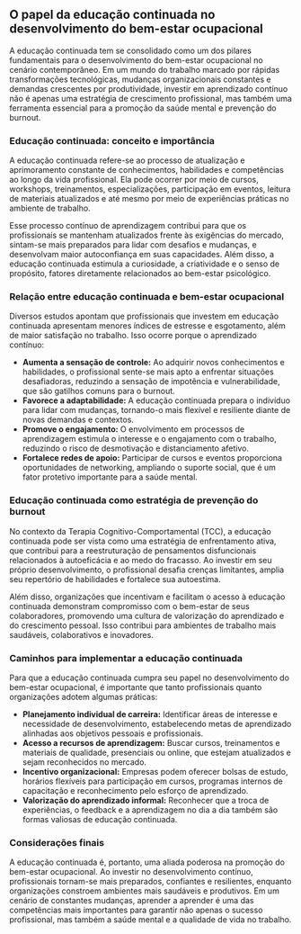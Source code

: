 
## O papel da educação continuada no desenvolvimento do bem-estar ocupacional

A educação continuada tem se consolidado como um dos pilares fundamentais para o desenvolvimento do bem-estar ocupacional no cenário contemporâneo. Em um mundo do trabalho marcado por rápidas transformações tecnológicas, mudanças organizacionais constantes e demandas crescentes por produtividade, investir em aprendizado contínuo não é apenas uma estratégia de crescimento profissional, mas também uma ferramenta essencial para a promoção da saúde mental e prevenção do burnout.

### Educação continuada: conceito e importância

A educação continuada refere-se ao processo de atualização e aprimoramento constante de conhecimentos, habilidades e competências ao longo da vida profissional. Ela pode ocorrer por meio de cursos, workshops, treinamentos, especializações, participação em eventos, leitura de materiais atualizados e até mesmo por meio de experiências práticas no ambiente de trabalho.

Esse processo contínuo de aprendizagem contribui para que os profissionais se mantenham atualizados frente às exigências do mercado, sintam-se mais preparados para lidar com desafios e mudanças, e desenvolvam maior autoconfiança em suas capacidades. Além disso, a educação continuada estimula a curiosidade, a criatividade e o senso de propósito, fatores diretamente relacionados ao bem-estar psicológico.

### Relação entre educação continuada e bem-estar ocupacional

Diversos estudos apontam que profissionais que investem em educação continuada apresentam menores índices de estresse e esgotamento, além de maior satisfação no trabalho. Isso ocorre porque o aprendizado contínuo:

- **Aumenta a sensação de controle:** Ao adquirir novos conhecimentos e habilidades, o profissional sente-se mais apto a enfrentar situações desafiadoras, reduzindo a sensação de impotência e vulnerabilidade, que são gatilhos comuns para o burnout.
- **Favorece a adaptabilidade:** A educação continuada prepara o indivíduo para lidar com mudanças, tornando-o mais flexível e resiliente diante de novas demandas e contextos.
- **Promove o engajamento:** O envolvimento em processos de aprendizagem estimula o interesse e o engajamento com o trabalho, reduzindo o risco de desmotivação e distanciamento afetivo.
- **Fortalece redes de apoio:** Participar de cursos e eventos proporciona oportunidades de networking, ampliando o suporte social, que é um fator protetivo importante para a saúde mental.

### Educação continuada como estratégia de prevenção do burnout

No contexto da Terapia Cognitivo-Comportamental (TCC), a educação continuada pode ser vista como uma estratégia de enfrentamento ativa, que contribui para a reestruturação de pensamentos disfuncionais relacionados à autoeficácia e ao medo do fracasso. Ao investir em seu próprio desenvolvimento, o profissional desafia crenças limitantes, amplia seu repertório de habilidades e fortalece sua autoestima.

Além disso, organizações que incentivam e facilitam o acesso à educação continuada demonstram compromisso com o bem-estar de seus colaboradores, promovendo uma cultura de valorização do aprendizado e do crescimento pessoal. Isso contribui para ambientes de trabalho mais saudáveis, colaborativos e inovadores.

### Caminhos para implementar a educação continuada

Para que a educação continuada cumpra seu papel no desenvolvimento do bem-estar ocupacional, é importante que tanto profissionais quanto organizações adotem algumas práticas:

- **Planejamento individual de carreira:** Identificar áreas de interesse e necessidade de desenvolvimento, estabelecendo metas de aprendizado alinhadas aos objetivos pessoais e profissionais.
- **Acesso a recursos de aprendizagem:** Buscar cursos, treinamentos e materiais de qualidade, presenciais ou online, que estejam atualizados e sejam reconhecidos no mercado.
- **Incentivo organizacional:** Empresas podem oferecer bolsas de estudo, horários flexíveis para participação em cursos, programas internos de capacitação e reconhecimento pelo esforço de aprendizado.
- **Valorização do aprendizado informal:** Reconhecer que a troca de experiências, o feedback e a aprendizagem no dia a dia também são formas valiosas de educação continuada.

### Considerações finais

A educação continuada é, portanto, uma aliada poderosa na promoção do bem-estar ocupacional. Ao investir no desenvolvimento contínuo, profissionais tornam-se mais preparados, confiantes e resilientes, enquanto organizações constroem ambientes mais saudáveis e produtivos. Em um cenário de constantes mudanças, aprender a aprender é uma das competências mais importantes para garantir não apenas o sucesso profissional, mas também a saúde mental e a qualidade de vida no trabalho.
```
